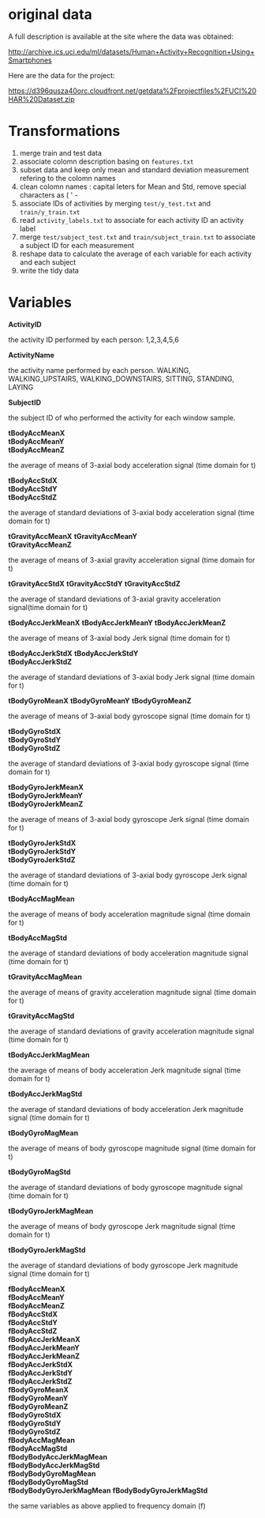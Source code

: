 # original data

A full description is available at the site where the data was obtained: 

http://archive.ics.uci.edu/ml/datasets/Human+Activity+Recognition+Using+Smartphones 

Here are the data for the project: 

https://d396qusza40orc.cloudfront.net/getdata%2Fprojectfiles%2FUCI%20HAR%20Dataset.zip 


# Transformations

1. merge train and test  data
2. associate colomn description basing on  ```features.txt```
3. subset data and keep only mean and standard deviation measurement refering to the colomn names
4. clean colomn names : capital leters for Mean and Std, remove special characters as ( ' -
5. associate IDs of activities by merging ```test/y_test.txt``` and ```train/y_train.txt```
6. read ```activity_labels.txt``` to associate for each activity ID an activity label
7. merge ```test/subject_test.txt``` and ```train/subject_train.txt``` to associate a subject ID for each measurement
8. reshape data to calculate the average of each variable for each activity and each subject
9. write the tidy data

# Variables

**ActivityID**  

the activity ID performed by each person: 1,2,3,4,5,6 

**ActivityName**  

the activity name performed by each person. WALKING, WALKING_UPSTAIRS, WALKING_DOWNSTAIRS, SITTING, STANDING, LAYING
          
**SubjectID**     

the subject ID of who performed the activity for each window sample.

**tBodyAccMeanX**  
**tBodyAccMeanY**  
**tBodyAccMeanZ**

the average of means of 3-axial body acceleration signal (time domain for t)      

**tBodyAccStdX**  
**tBodyAccStdY**   
**tBodyAccStdZ**

the average of standard deviations of 3-axial body acceleration signal (time domain for t)              

**tGravityAccMeanX**
**tGravityAccMeanY**         
**tGravityAccMeanZ**

the average of means of  3-axial gravity acceleration signal (time domain for t)  

**tGravityAccStdX** 
**tGravityAccStdY**
**tGravityAccStdZ**

the average of standard deviations of 3-axial gravity acceleration signal(time domain for t)           

**tBodyAccJerkMeanX**
**tBodyAccJerkMeanY**
**tBodyAccJerkMeanZ**

the average of means of 3-axial body Jerk signal (time domain for t)  

**tBodyAccJerkStdX**
**tBodyAccJerkStdY**         
**tBodyAccJerkStdZ**

the average of standard deviations of 3-axial body Jerk signal (time domain for t)  

**tBodyGyroMeanX**
**tBodyGyroMeanY**
**tBodyGyroMeanZ**

the average of means of 3-axial body gyroscope signal (time domain for t)  

**tBodyGyroStdX**            
**tBodyGyroStdY**           
**tBodyGyroStdZ**

the average of standard deviations of 3-axial body gyroscope signal (time domain for t)

**tBodyGyroJerkMeanX**       
**tBodyGyroJerkMeanY**       
**tBodyGyroJerkMeanZ**

the average of means of 3-axial body gyroscope Jerk signal (time domain for t)

**tBodyGyroJerkStdX**        
**tBodyGyroJerkStdY**        
**tBodyGyroJerkStdZ**

the average of standard deviations of 3-axial body gyroscope Jerk signal (time domain for t)

**tBodyAccMagMean**

the average of means of body acceleration  magnitude signal (time domain for t)

**tBodyAccMagStd**

the average of standard deviations of body acceleration  magnitude signal (time domain for t)

**tGravityAccMagMean**

the average of means of gravity acceleration  magnitude signal (time domain for t)

**tGravityAccMagStd**

the average of standard deviations of gravity acceleration  magnitude signal (time domain for t)

**tBodyAccJerkMagMean**

the average of means of body acceleration Jerk magnitude signal (time domain for t)

**tBodyAccJerkMagStd**

the average of standard deviations of body acceleration Jerk magnitude signal (time domain for t)

**tBodyGyroMagMean**

the average of means of body gyroscope magnitude signal (time domain for t)

**tBodyGyroMagStd**

the average of standard deviations of body gyroscope magnitude signal (time domain for t)

**tBodyGyroJerkMagMean**

the average of means of body gyroscope Jerk magnitude signal (time domain for t)

**tBodyGyroJerkMagStd**

the average of standard deviations of body gyroscope Jerk magnitude signal (time domain for t)

**fBodyAccMeanX**            
**fBodyAccMeanY**            
**fBodyAccMeanZ**           
**fBodyAccStdX**             
**fBodyAccStdY**             
**fBodyAccStdZ**             
**fBodyAccJerkMeanX**       
**fBodyAccJerkMeanY**        
**fBodyAccJerkMeanZ**        
**fBodyAccJerkStdX**         
**fBodyAccJerkStdY**        
**fBodyAccJerkStdZ**         
**fBodyGyroMeanX**           
**fBodyGyroMeanY**           
**fBodyGyroMeanZ**          
**fBodyGyroStdX**            
**fBodyGyroStdY**            
**fBodyGyroStdZ**            
**fBodyAccMagMean**         
**fBodyAccMagStd**           
**fBodyBodyAccJerkMagMean**  
**fBodyBodyAccJerkMagStd**   
**fBodyBodyGyroMagMean**    
**fBodyBodyGyroMagStd**      
**fBodyBodyGyroJerkMagMean** 
**fBodyBodyGyroJerkMagStd**

the same variables as above applied to frequency domain (f)
